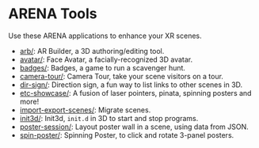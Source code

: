 # ARENA Tools
Use these ARENA applications to enhance your XR scenes.

- [arb/](arb/): AR Builder, a 3D authoring/editing tool.
- [avatar/](avatar/): Face Avatar, a facially-recognized 3D avatar.
- [badges/](badges/): Badges, a game to run a scavenger hunt.
- [camera-tour/](camera-tour/): Camera Tour, take your scene visitors on a tour.
- [dir-sign/](dir-sign/): Direction sign, a fun way to list links to other scenes in 3D.
- [etc-showcase/](etc-showcase/): A fusion of laser pointers, pinata, spinning posters and more!
- [import-export-scenes/](import-export-scene/): Migrate scenes.
- [init3d/](init3d/): Init3d, `init.d` in 3D to start and stop programs.
- [poster-session/](poster-session/): Layout poster wall in a scene, using data from JSON.
- [spin-poster/](spin-poster/): Spinning Poster, to click and rotate 3-panel posters.
